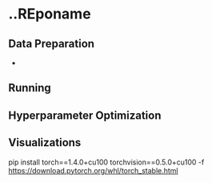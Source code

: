 # ..REponame

## Data Preparation
- 

## Running


## Hyperparameter Optimization

## Visualizations


pip install torch==1.4.0+cu100 torchvision==0.5.0+cu100 -f https://download.pytorch.org/whl/torch_stable.html



